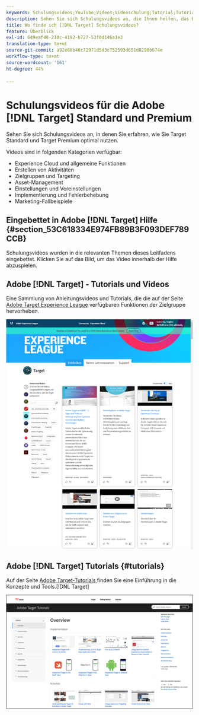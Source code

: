 ```yaml
---
keywords: Schulungsvideos;YouTube;Videos;Videoschulung;Tutorial;Tutorials;Video
description: Sehen Sie sich Schulungsvideos an, die Ihnen helfen, das Beste aus [!DNL Target] Standard and [!DNL Target] Premium zu machen.
title: Wo finde ich [!DNL Target] Schulungsvideos?
feature: Überblick
exl-id: 649eaf48-210c-4192-b727-53f0d146a1e2
translation-type: tm+mt
source-git-commit: a92e88b46c72971d5d3c752593d651d8290b674e
workflow-type: tm+mt
source-wordcount: '161'
ht-degree: 44%

---
```


# Schulungsvideos für die Adobe [!DNL Target] Standard und Premium

Sehen Sie sich Schulungsvideos an, in denen Sie erfahren, wie Sie Target Standard und Target Premium optimal nutzen.

Videos sind in folgenden Kategorien verfügbar:

* Experience Cloud und allgemeine Funktionen
* Erstellen von Aktivitäten
* Zielgruppen und Targeting
* Asset-Management
* Einstellungen und Voreinstellungen
* Implementierung und Fehlerbehebung
* Marketing-Fallbeispiele

## Eingebettet in Adobe [!DNL Target] Hilfe {#section_53C618334E974FB89B3F093DEF789CCB}

Schulungsvideos wurden in die relevanten Themen dieses Leitfadens eingebettet. Klicken Sie auf das Bild, um das Video innerhalb der Hilfe abzuspielen.

## Adobe [!DNL Target] - Tutorials und Videos

Eine Sammlung von Anleitungsvideos und Tutorials, die die auf der Seite [Adobe Target Experience League](https://guided.adobe.com/#recommended/solutions/target) verfügbaren Funktionen der Zielgruppe hervorheben.

![Videos zu Experience League](/help/c-intro/assets/experience-league.png)

## Adobe [!DNL Target] Tutorials {#tutorials}

Auf der Seite [Adobe Target-Tutorials ](https://experienceleague.adobe.com/docs/target-learn/tutorials/overview.html) finden Sie eine Einführung in die Konzepte und Tools.[!DNL Target]

![Adobe Target-Tutorials](/help/c-intro/assets/adobe-target-tutorials-new.png)
